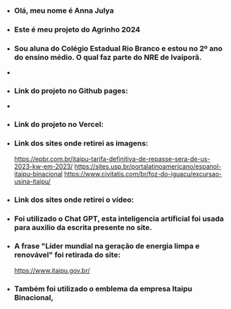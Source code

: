 - ### Olá, meu nome é Anna Julya
- ### Este é meu projeto do Agrinho 2024
- ### Sou aluna do Colégio Estadual Rio Branco e estou no 2º ano do ensino médio. O qual faz parte do NRE de Ivaiporã.
- 
- ### Link do projeto no Github pages:
- 
- ### Link do projeto no Vercel:
 
- ### Link dos sites onde retirei as imagens:
  https://epbr.com.br/itaipu-tarifa-definitiva-de-repasse-sera-de-us-2023-kw-em-2023/
https://sites.usp.br/portalatinoamericano/espanol-itaipu-binacional
  https://www.civitatis.com/br/foz-do-iguacu/excursao-usina-itaipu/

- ### Link dos sites onde retirei o vídeo:

- ### Foi utilizado o Chat GPT, esta inteligencia artificial foi usada para auxilio da escrita presente no site.
- ### A frase "Líder mundial na geração de energia limpa e renovável" foi retirada do site: 
  https://www.itaipu.gov.br/

- ### Também foi utilizado o emblema da empresa Itaipu Binacional, 
